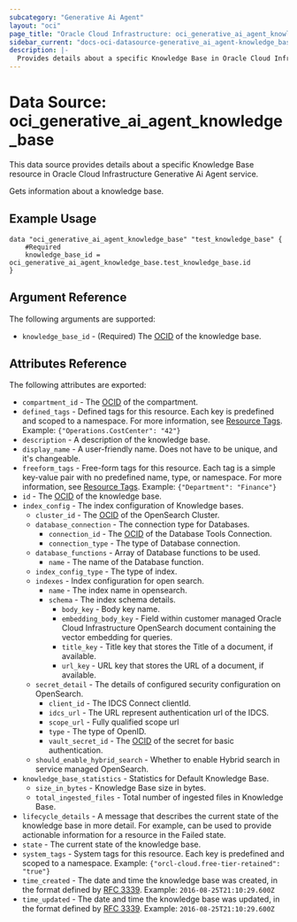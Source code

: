 ```yaml
---
subcategory: "Generative Ai Agent"
layout: "oci"
page_title: "Oracle Cloud Infrastructure: oci_generative_ai_agent_knowledge_base"
sidebar_current: "docs-oci-datasource-generative_ai_agent-knowledge_base"
description: |-
  Provides details about a specific Knowledge Base in Oracle Cloud Infrastructure Generative Ai Agent service
---
```


# Data Source: oci_generative_ai_agent_knowledge_base
This data source provides details about a specific Knowledge Base resource in Oracle Cloud Infrastructure Generative Ai Agent service.

Gets information about a knowledge base.


## Example Usage

```hcl
data "oci_generative_ai_agent_knowledge_base" "test_knowledge_base" {
	#Required
	knowledge_base_id = oci_generative_ai_agent_knowledge_base.test_knowledge_base.id
}
```

## Argument Reference

The following arguments are supported:

* `knowledge_base_id` - (Required) The [OCID](https://docs.cloud.oracle.com/iaas/Content/General/Concepts/identifiers.htm) of the knowledge base.


## Attributes Reference

The following attributes are exported:

* `compartment_id` - The [OCID](https://docs.cloud.oracle.com/iaas/Content/General/Concepts/identifiers.htm) of the compartment.
* `defined_tags` - Defined tags for this resource. Each key is predefined and scoped to a namespace. For more information, see [Resource Tags](https://docs.cloud.oracle.com/iaas/Content/General/Concepts/resourcetags.htm).  Example: `{"Operations.CostCenter": "42"}` 
* `description` - A description of the knowledge base.
* `display_name` - A user-friendly name. Does not have to be unique, and it's changeable.
* `freeform_tags` - Free-form tags for this resource. Each tag is a simple key-value pair with no predefined name, type, or namespace. For more information, see [Resource Tags](https://docs.cloud.oracle.com/iaas/Content/General/Concepts/resourcetags.htm).  Example: `{"Department": "Finance"}` 
* `id` - The [OCID](https://docs.cloud.oracle.com/iaas/Content/General/Concepts/identifiers.htm) of the knowledge base.
* `index_config` - The index configuration of Knowledge bases. 
	* `cluster_id` - The [OCID](https://docs.cloud.oracle.com/iaas/Content/General/Concepts/identifiers.htm) of the OpenSearch Cluster.
	* `database_connection` - The connection type for Databases. 
		* `connection_id` - The [OCID](https://docs.cloud.oracle.com/iaas/Content/General/Concepts/identifiers.htm) of the Database Tools Connection.
		* `connection_type` - The type of Database connection. 
	* `database_functions` - Array of Database functions to be used.
		* `name` - The name of the Database function. 
	* `index_config_type` - The type of index. 
	* `indexes` - Index configuration for open search.
		* `name` - The index name in opensearch.
		* `schema` - The index schema details. 
			* `body_key` - Body key name.
			* `embedding_body_key` - Field within customer managed Oracle Cloud Infrastructure OpenSearch document containing the vector embedding for queries.
			* `title_key` - Title key that stores the Title of a document, if available.
			* `url_key` - URL key that stores the URL of a document, if available.
	* `secret_detail` - The details of configured security configuration on OpenSearch. 
		* `client_id` - The IDCS Connect clientId.
		* `idcs_url` - The URL represent authentication url of the IDCS.
		* `scope_url` - Fully qualified scope url
		* `type` - The type of OpenID. 
		* `vault_secret_id` - The [OCID](https://docs.cloud.oracle.com/iaas/Content/General/Concepts/identifiers.htm) of the secret for basic authentication.
	* `should_enable_hybrid_search` - Whether to enable Hybrid search in service managed OpenSearch.
* `knowledge_base_statistics` - Statistics for Default Knowledge Base.
	* `size_in_bytes` - Knowledge Base size in bytes.
	* `total_ingested_files` - Total number of ingested files in Knowledge Base.
* `lifecycle_details` - A message that describes the current state of the knowledge base in more detail. For example, can be used to provide actionable information for a resource in the Failed state. 
* `state` - The current state of the knowledge base.
* `system_tags` - System tags for this resource. Each key is predefined and scoped to a namespace.  Example: `{"orcl-cloud.free-tier-retained": "true"}` 
* `time_created` - The date and time the knowledge base was created, in the format defined by [RFC 3339](https://tools.ietf.org/html/rfc3339).  Example: `2016-08-25T21:10:29.600Z` 
* `time_updated` - The date and time the knowledge base was updated, in the format defined by [RFC 3339](https://tools.ietf.org/html/rfc3339).  Example: `2016-08-25T21:10:29.600Z` 

